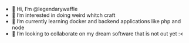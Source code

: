 - 👋 Hi, I’m @legendarywaffle
- 👀 I’m interested in doing weird whitch craft
- 🌱 I’m currently learning docker and backend applications like php and node
- 💞️ I’m looking to collaborate on my dream software that is not out yet :<
